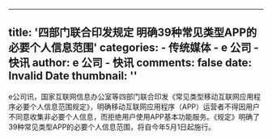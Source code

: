 
---
title: '四部门联合印发规定 明确39种常见类型APP的必要个人信息范围'
categories: 
    - 传统媒体
    - e 公司 - 快讯
author: e 公司 - 快讯
comments: false
date: Invalid Date
thumbnail: ''
---

<div>   
e公司讯，国家互联网信息办公室等四部门联合印发《常见类型移动互联网应用程序必要个人信息范围规定》，明确移动互联网应用程序（APP）运营者不得因用户不同意收集非必要个人信息，而拒绝用户使用APP基本功能服务。《规定》明确了39种常见类型APP的必要个人信息范围，将自今年5月1日起施行。  
</div>
            